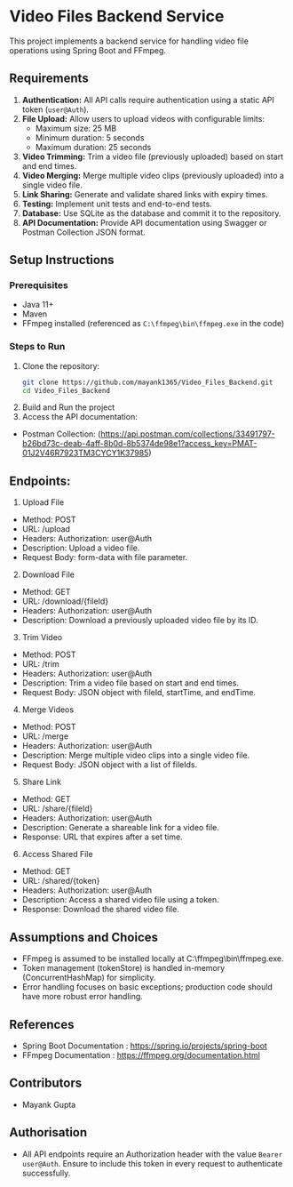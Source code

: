# Video Files Backend Service

This project implements a backend service for handling video file operations using Spring Boot and FFmpeg.

## Requirements

1. **Authentication:** All API calls require authentication using a static API token (`user@Auth`).
2. **File Upload:** Allow users to upload videos with configurable limits:
   - Maximum size: 25 MB
   - Minimum duration: 5 seconds
   - Maximum duration: 25 seconds
3. **Video Trimming:** Trim a video file (previously uploaded) based on start and end times.
4. **Video Merging:** Merge multiple video clips (previously uploaded) into a single video file.
5. **Link Sharing:** Generate and validate shared links with expiry times.
6. **Testing:** Implement unit tests and end-to-end tests.
7. **Database:** Use SQLite as the database and commit it to the repository.
8. **API Documentation:** Provide API documentation using Swagger or Postman Collection JSON format.

## Setup Instructions

### Prerequisites

- Java 11+
- Maven
- FFmpeg installed (referenced as `C:\ffmpeg\bin\ffmpeg.exe` in the code)

### Steps to Run

1. Clone the repository:
   ```bash
   git clone https://github.com/mayank1365/Video_Files_Backend.git
   cd Video_Files_Backend

2. Build and Run the project
3. Access the API documentation:
  - Postman Collection: (https://api.postman.com/collections/33491797-b26bd73c-deab-4aff-8b0d-8b5374de98e1?access_key=PMAT-01J2V46R7923TM3CYCY1K37985)

## Endpoints:
1. Upload File 
* Method: POST
* URL: /upload
* Headers: Authorization: user@Auth
* Description: Upload a video file.
* Request Body: form-data with file parameter.
  
2. Download File 
* Method: GET
* URL: /download/{fileId}
* Headers: Authorization: user@Auth
* Description: Download a previously uploaded video file by its ID.
  
3. Trim Video 
* Method: POST
* URL: /trim
* Headers: Authorization: user@Auth
* Description: Trim a video file based on start and end times.
* Request Body: JSON object with fileId, startTime, and endTime.
4. Merge Videos
* Method: POST
* URL: /merge
* Headers: Authorization: user@Auth
* Description: Merge multiple video clips into a single video file.
* Request Body: JSON object with a list of fileIds.
5. Share Link
* Method: GET
* URL: /share/{fileId}
* Headers: Authorization: user@Auth
* Description: Generate a shareable link for a video file.
* Response: URL that expires after a set time.
6. Access Shared File
* Method: GET
* URL: /shared/{token}
* Headers: Authorization: user@Auth
* Description: Access a shared video file using a token.
* Response: Download the shared video file.

## Assumptions and Choices
- FFmpeg is assumed to be installed locally at C:\ffmpeg\bin\ffmpeg.exe.
- Token management (tokenStore) is handled in-memory (ConcurrentHashMap) for simplicity.
- Error handling focuses on basic exceptions; production code should have more robust error handling.

## References
 - Spring Boot Documentation : https://spring.io/projects/spring-boot
 - FFmpeg Documentation : https://ffmpeg.org/documentation.html

## Contributors
- Mayank Gupta

## Authorisation
- All API endpoints require an Authorization header with the value `Bearer user@Auth`. Ensure to include this token in every request to authenticate successfully.
